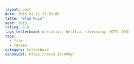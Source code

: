 ```yaml
---
layout: post 
date: 2015-01-11 23:59:00
title: "Blue Ruin"
year: 2013
rating: 0.6
tags_letterboxd: narrative, Netflix, streaming, HDTV, NYC
tags:
  - film
  - review
category: Letterboxd
canonical: https://boxd.it/4M0gF
---
```

